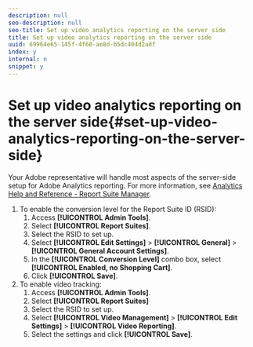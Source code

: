 ```yaml
---
description: null
seo-description: null
seo-title: Set up video analytics reporting on the server side
title: Set up video analytics reporting on the server side
uuid: 69964e65-145f-4f60-ae8d-b5dc404d2adf
index: y
internal: n
snippet: y
---
```


# Set up video analytics reporting on the server side{#set-up-video-analytics-reporting-on-the-server-side}

 Your Adobe representative will handle most aspects of the server-side setup for Adobe Analytics reporting. For more information, see [Analytics Help and Reference - Report Suite Manager](https://microsite.omniture.com/t2/help/en_US/reference/#Report_Suite_Manager). 
1. To enable the conversion level for the Report Suite ID (RSID):
   1. Access **[!UICONTROL Admin Tools]**.
   1. Select **[!UICONTROL Report Suites]**.
   1. Select the RSID to set up.
   1. Select **[!UICONTROL Edit Settings]** > **[!UICONTROL General]** > **[!UICONTROL General Account Settings]**.
   1. In the **[!UICONTROL Conversion Level]** combo box, select **[!UICONTROL Enabled, no Shopping Cart]**.
   1. Click **[!UICONTROL Save]**.
1. To enable video tracking:
   1. Access **[!UICONTROL Admin Tools]**.
   1. Select **[!UICONTROL Report Suites]**
   1. Select the RSID to set up.
   1. Select **[!UICONTROL Video Management]** > **[!UICONTROL Edit Settings]** > **[!UICONTROL Video Reporting]**.
   1. Select the settings and click **[!UICONTROL Save]**.
